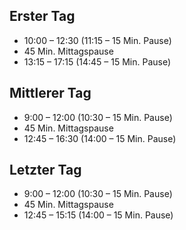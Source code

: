 ## Erster Tag

- 10:00 – 12:30 (11:15 – 15 Min. Pause)
- 45 Min. Mittagspause
- 13:15 – 17:15 (14:45 – 15 Min. Pause)

## Mittlerer Tag

- 9:00 – 12:00 (10:30 – 15 Min. Pause)
- 45 Min. Mittagspause
- 12:45 – 16:30 (14:00 – 15 Min. Pause)

## Letzter Tag

- 9:00 – 12:00 (10:30 – 15 Min. Pause)
- 45 Min. Mittagspause
- 12:45 – 15:15 (14:00 – 15 Min. Pause)
